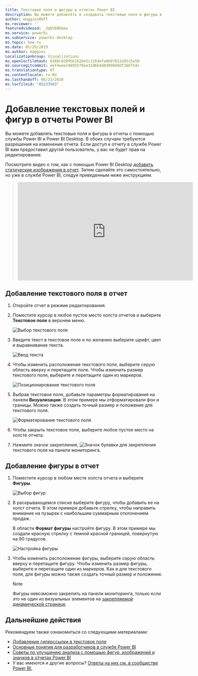 ```yaml
---
title: Текстовые поля и фигуры в отчетах Power BI
description: Вы можете добавлять и создавать текстовые поля и фигуры в отчетах с помощью службы Microsoft Power BI.
author: maggiesMSFT
ms.reviewer: ''
featuredvideoid: _3q6VEBhGew
ms.service: powerbi
ms.subservice: powerbi-desktop
ms.topic: how-to
ms.date: 05/29/2019
ms.author: maggies
LocalizationGroup: Visualizations
ms.openlocfilehash: 6388c82095b162be5c1164efa8b07812e6515e50
ms.sourcegitcommit: eef4eee24695570ae3186b4d8d99660df16bf54c
ms.translationtype: HT
ms.contentlocale: ru-RU
ms.lasthandoff: 06/23/2020
ms.locfileid: "85233563"
---
```

# <a name="add-text-boxes-and-shapes-to-power-bi-reports"></a>Добавление текстовых полей и фигур в отчеты Power BI
Вы можете добавлять текстовые поля и фигуры в отчеты с помощью службы Power BI и Power BI Desktop. В обоих случаях требуются разрешения на изменение отчета. Если доступ к отчету в службе Power BI вам предоставил другой пользователь, у вас не будет прав на редактирование. 

Посмотрите видео о том, как с помощью Power BI Desktop [добавить статические изображения в отчет](/learn/modules/visuals-in-power-bi/12-formatting). Затем сделайте это самостоятельно, но уже в службе Power BI, следуя приведенным ниже инструкциям.
> 
> <iframe width="560" height="315" src="https://www.youtube.com/embed/_3q6VEBhGew" frameborder="0" allowfullscreen></iframe>
> 

## <a name="add-a-text-box-to-a-report"></a>Добавление текстового поля в отчет
1. Откройте отчет в режиме редактирования.

2. Поместите курсор в любое пустое место холста отчетов и выберите **Текстовое поле** в верхнем меню.
   
   ![Выбор текстового поля](media/power-bi-reports-add-text-and-shapes/pbi_textbox.png)
3. Введите текст в текстовое поле и по желанию выберите шрифт, цвет и выравнивание текста. 
   
   ![Ввод текста](media/power-bi-reports-add-text-and-shapes/pbi_textbox2new.png)
4. Чтобы изменить расположение текстового поля, выберите серую область вверху и перетащите поле. Чтобы изменить размер текстового поля, выберите и перетащите один из маркеров. 
   
   ![Позиционирование текстового поля](media/power-bi-reports-add-text-and-shapes/textboxsmaller.gif)

5. Выбрав текстовое поле, добавьте параметры форматирования на панели **Визуализации**. В этом примере мы отформатировали фон и границы. Можно также создать точный размер и положение для текстового поля.  

   ![Форматирование текстового поля](media/power-bi-reports-add-text-and-shapes/power-bi-borders.png)

6. Чтобы закрыть текстовое поле, выберите любое пустое место на холсте отчета. 

7. Нажмите значок закрепления,  ![Значок булавки](media/power-bi-reports-add-text-and-shapes/pbi_pintile.png) для закрепления текстового поля на панели мониторинга. 

## <a name="add-a-shape-to-a-report"></a>Добавление фигуры в отчет
1. Поместите курсор в любом месте холста отчета и выберите **Фигуры**.
   
   ![Выбор фигур](media/power-bi-reports-add-text-and-shapes/power-bi-shapes.png)
2. В раскрывающемся списке выберите фигуру, чтобы добавить ее на холст отчета. В этом примере добавьте стрелку, чтобы направить внимание на пузырек с наибольшим суммарным отклонением продаж. 
   
   В области **Формат фигуры** настройте фигуру. В этом примере мы создали красную стрелку с темной красной границей, повернутую на 90 градусов.
   
   ![Настройка фигуры](media/power-bi-reports-add-text-and-shapes/power-bi-arrrow.png)
3. Чтобы изменить расположение фигуры, выберите серую область вверху и перетащите фигуру. Чтобы изменить размер фигуры, выберите и перетащите один из маркеров. Как и для текстового поля, для фигуры можно также создать точный размер и положение.

   > [!NOTE]
   > Фигуры невозможно закрепить на панели мониторинга, только если это не один из визуальных элементов на [закрепляемой динамической странице](service-dashboard-pin-live-tile-from-report.md). 
   > 
   > 

## <a name="next-steps"></a>Дальнейшие действия

Рекомендуем также ознакомиться со следующими материалами:

* [Добавление гиперссылки в текстовое поле](service-add-hyperlink-to-text-box.md)
* [Основные понятия для разработчиков в службе Power BI](../fundamentals/service-basic-concepts.md)
* [Советы по улучшению анализа с помощью фигур, изображений и значков в отчетах Power BI](../guidance/report-tips-shapes-images-icons.md)
* У вас имеются и другие вопросы? [Ответы на них см. в сообществе Power BI.](https://community.powerbi.com/)
